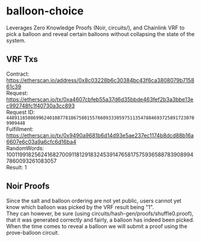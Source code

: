 # balloon-choice
Leverages Zero Knowledge Proofs (Noir, circuits/), and Chainlink VRF to pick a balloon and reveal certain balloons without collapsing the state of the system.

## VRF Txs
Contract: https://etherscan.io/address/0x8c03228b6c30384bc43f6ca3808079b715861c39  
Request: https://etherscan.io/tx/0xa4607cbfeb55a37d6d35bbde463fef2b3a3bbe13ec992748fc1f40730a3cc893  
Request ID: `44891165086996240108778186758015576609333059751135478846937258917230709909448`  
Fulfillment: https://etherscan.io/tx/0x9490a9681b6d14d93e5ae237ec1174b8dcd88b16a6607e6c03a9a6cfc6d16ba4  
RandomWords: 100119918256241682700911812918324539147658175759365887839089947860093261083057  
Result: 1  

## Noir Proofs
Since the salt and balloon ordering are not yet public, users cannot yet know which balloon was picked by the VRF result being "1".  
They can however, be sure (using circuits/hash-gen/proofs/shuffle0.proof), that it was generated correctly and fairly, a balloon has indeed been picked.  
When the time comes to reveal a balloon we will submit a proof using the prove-balloon circuit.
